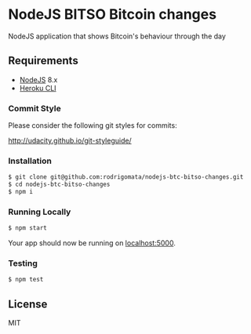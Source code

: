 # NodeJS BITSO Bitcoin changes
NodeJS application that shows Bitcoin's behaviour through the day

## Requirements

- [NodeJS](http://nodejs.org/) 8.x
- [Heroku CLI](https://cli.heroku.com/)

### Commit Style

Please consider the following git styles for commits:

http://udacity.github.io/git-styleguide/

### Installation

```sh
$ git clone git@github.com:rodrigomata/nodejs-btc-bitso-changes.git
$ cd nodejs-btc-bitso-changes
$ npm i
```
### Running Locally

```sh
$ npm start
```

Your app should now be running on [localhost:5000](http://localhost:5000/).

### Testing

```sh
$ npm test
```

## License

MIT
